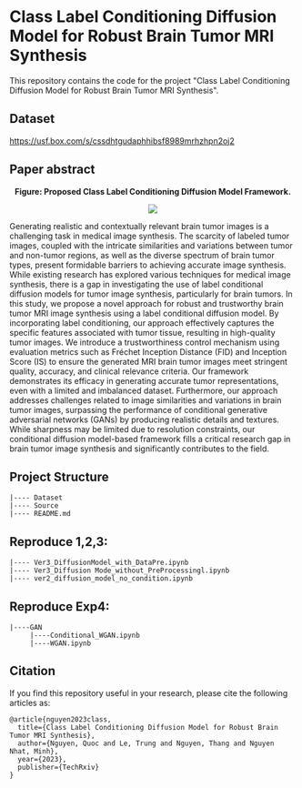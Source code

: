 # Class Label Conditioning Diffusion Model for Robust Brain Tumor MRI Synthesis

This repository contains the code for the project "Class Label Conditioning Diffusion Model for Robust Brain Tumor MRI Synthesis".

## Dataset
https://usf.box.com/s/cssdhtgudaphhibsf8989mrhzhpn2oj2

## Paper abstract

**<p align="center">Figure: Proposed Class Label Conditioning Diffusion Model Framework.</p>**
<p align="center">
<img src="https://github.com/quocnh/DF_MRI/blob/main/fig_framework_df.png"/>
</p>

Generating realistic and contextually relevant brain tumor images is a challenging task in medical image synthesis. The scarcity of labeled tumor images, coupled with the intricate similarities and variations between tumor and non-tumor regions, as well as the diverse spectrum of brain tumor types, present formidable barriers to achieving accurate image synthesis. While existing research has explored various techniques for medical image synthesis, there is a gap in investigating the use of label conditional diffusion models for tumor image synthesis, particularly for brain tumors. In this study, we propose a novel approach for robust and trustworthy brain tumor MRI image synthesis using a label conditional diffusion model. By incorporating label conditioning, our approach effectively captures the specific features associated with tumor tissue, resulting in high-quality tumor images. We introduce a trustworthiness control mechanism using evaluation metrics such as Fréchet Inception Distance (FID) and Inception Score (IS) to ensure the generated MRI brain tumor images meet stringent quality, accuracy, and clinical relevance criteria. Our framework demonstrates its efficacy in generating accurate tumor representations, even with a limited and imbalanced dataset. Furthermore, our approach addresses challenges related to image similarities and variations in brain tumor images, surpassing the performance of conditional generative adversarial networks (GANs) by producing realistic details and textures. While sharpness may be limited due to resolution constraints, our conditional diffusion model-based framework fills a critical research gap in brain tumor image synthesis and significantly contributes to the field.

## Project Structure
```
|---- Dataset
|---- Source
|---- README.md
```

## Reproduce 1,2,3:
```
|---- Ver3_DiffusionModel_with_DataPre.ipynb
|---- Ver3_Diffusion Mode_without_PreProcessingl.ipynb
|---- ver2_diffusion_model_no_condition.ipynb
```
## Reproduce Exp4:
```
|----GAN
     |----Conditional_WGAN.ipynb
     |----WGAN.ipynb

```


## Citation
If you find this repository useful in your research, please cite the following articles as: 

```
@article{nguyen2023class,
  title={Class Label Conditioning Diffusion Model for Robust Brain Tumor MRI Synthesis},
  author={Nguyen, Quoc and Le, Trung and Nguyen, Thang and Nguyen Nhat, Minh},
  year={2023},
  publisher={TechRxiv}
}

```

